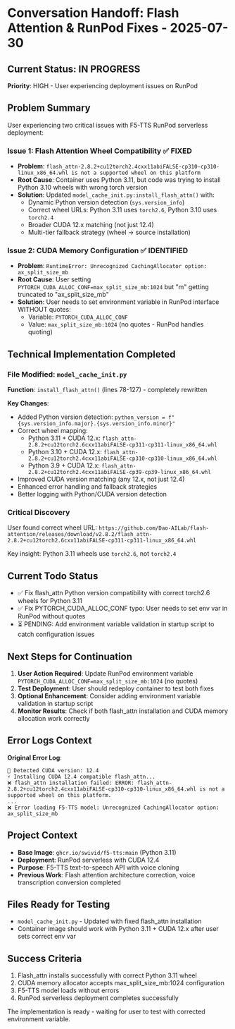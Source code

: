 # Conversation Handoff: Flash Attention & RunPod Fixes - 2025-07-30

## Current Status: IN PROGRESS
**Priority**: HIGH - User experiencing deployment issues on RunPod

## Problem Summary
User experiencing two critical issues with F5-TTS RunPod serverless deployment:

### Issue 1: Flash Attention Wheel Compatibility ✅ FIXED
- **Problem**: `flash_attn-2.8.2+cu12torch2.4cxx11abiFALSE-cp310-cp310-linux_x86_64.whl is not a supported wheel on this platform`
- **Root Cause**: Container uses Python 3.11, but code was trying to install Python 3.10 wheels with wrong torch version
- **Solution**: Updated `model_cache_init.py:install_flash_attn()` with:
  - Dynamic Python version detection (`sys.version_info`)
  - Correct wheel URLs: Python 3.11 uses `torch2.6`, Python 3.10 uses `torch2.4`
  - Broader CUDA 12.x matching (not just 12.4)
  - Multi-tier fallback strategy (wheel → source installation)

### Issue 2: CUDA Memory Configuration ✅ IDENTIFIED
- **Problem**: `RuntimeError: Unrecognized CachingAllocator option: ax_split_size_mb`
- **Root Cause**: User setting `PYTORCH_CUDA_ALLOC_CONF=max_split_size_mb:1024` but "m" getting truncated to "ax_split_size_mb"
- **Solution**: User needs to set environment variable in RunPod interface WITHOUT quotes:
  - Variable: `PYTORCH_CUDA_ALLOC_CONF`
  - Value: `max_split_size_mb:1024` (no quotes - RunPod handles quoting)

## Technical Implementation Completed

### File Modified: `model_cache_init.py`
**Function**: `install_flash_attn()` (lines 78-127) - completely rewritten

**Key Changes**:
- Added Python version detection: `python_version = f"{sys.version_info.major}.{sys.version_info.minor}"`
- Correct wheel mapping:
  - Python 3.11 + CUDA 12.x: `flash_attn-2.8.2+cu12torch2.6cxx11abiFALSE-cp311-cp311-linux_x86_64.whl`
  - Python 3.10 + CUDA 12.x: `flash_attn-2.8.2+cu12torch2.4cxx11abiFALSE-cp310-cp310-linux_x86_64.whl`
  - Python 3.9 + CUDA 12.x: `flash_attn-2.8.2+cu12torch2.4cxx11abiFALSE-cp39-cp39-linux_x86_64.whl`
- Improved CUDA version matching (any 12.x, not just 12.4)
- Enhanced error handling and fallback strategies
- Better logging with Python/CUDA version detection

### Critical Discovery
User found correct wheel URL: `https://github.com/Dao-AILab/flash-attention/releases/download/v2.8.2/flash_attn-2.8.2+cu12torch2.6cxx11abiFALSE-cp311-cp311-linux_x86_64.whl`

Key insight: Python 3.11 wheels use `torch2.6`, not `torch2.4`

## Current Todo Status
- ✅ Fix flash_attn Python version compatibility with correct torch2.6 wheels for Python 3.11
- ✅ Fix PYTORCH_CUDA_ALLOC_CONF typo: User needs to set env var in RunPod without quotes
- ⏳ PENDING: Add environment variable validation in startup script to catch configuration issues

## Next Steps for Continuation
1. **User Action Required**: Update RunPod environment variable `PYTORCH_CUDA_ALLOC_CONF=max_split_size_mb:1024` (no quotes)
2. **Test Deployment**: User should redeploy container to test both fixes
3. **Optional Enhancement**: Consider adding environment variable validation in startup script
4. **Monitor Results**: Check if both flash_attn installation and CUDA memory allocation work correctly

## Error Logs Context
**Original Error Log**:
```
🎯 Detected CUDA version: 12.4
⚡ Installing CUDA 12.4 compatible flash_attn...
❌ flash_attn installation failed: ERROR: flash_attn-2.8.2+cu12torch2.4cxx11abiFALSE-cp310-cp310-linux_x86_64.whl is not a supported wheel on this platform.
...
❌ Error loading F5-TTS model: Unrecognized CachingAllocator option: ax_split_size_mb
```

## Project Context
- **Base Image**: `ghcr.io/swivid/f5-tts:main` (Python 3.11)
- **Deployment**: RunPod serverless with CUDA 12.4
- **Purpose**: F5-TTS text-to-speech API with voice cloning
- **Previous Work**: Flash attention architecture correction, voice transcription conversion completed

## Files Ready for Testing
- `model_cache_init.py` - Updated with fixed flash_attn installation
- Container image should work with Python 3.11 + CUDA 12.x after user sets correct env var

## Success Criteria
1. Flash_attn installs successfully with correct Python 3.11 wheel
2. CUDA memory allocator accepts max_split_size_mb:1024 configuration
3. F5-TTS model loads without errors
4. RunPod serverless deployment completes successfully

The implementation is ready - waiting for user to test with corrected environment variable.